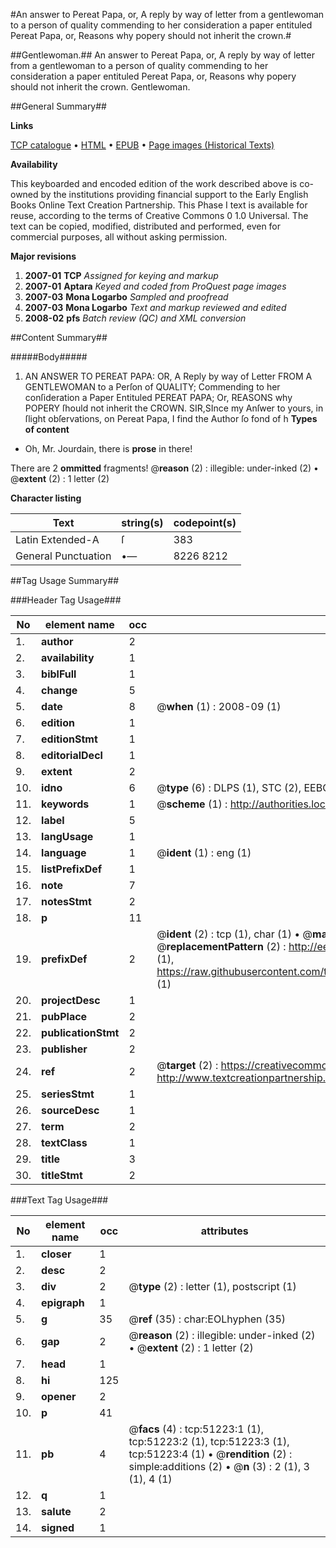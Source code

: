 #An answer to Pereat Papa, or, A reply by way of letter from a gentlewoman to a person of quality commending to her consideration a paper entituled Pereat Papa, or, Reasons why popery should not inherit the crown.#

##Gentlewoman.##
An answer to Pereat Papa, or, A reply by way of letter from a gentlewoman to a person of quality commending to her consideration a paper entituled Pereat Papa, or, Reasons why popery should not inherit the crown.
Gentlewoman.

##General Summary##

**Links**

[TCP catalogue](http://www.ota.ox.ac.uk/tcp/)  • 
[HTML](http://tei.it.ox.ac.uk/tcp/Texts-HTML/free/A25/A25565.html)  • 
[EPUB](http://tei.it.ox.ac.uk/tcp/Texts-EPUB/free/A25/A25565.epub) • 
[Page images (Historical Texts)](https://data.historicaltexts.jisc.ac.uk/view?pubId=eebo-11938290e&pageId=eebo-11938290e-51223-1)

**Availability**

This keyboarded and encoded edition of the
	       work described above is co-owned by the institutions
	       providing financial support to the Early English Books
	       Online Text Creation Partnership. This Phase I text is
	       available for reuse, according to the terms of Creative
	       Commons 0 1.0 Universal. The text can be copied,
	       modified, distributed and performed, even for
	       commercial purposes, all without asking permission.

**Major revisions**

1. __2007-01__ __TCP__ *Assigned for keying and markup*
1. __2007-01__ __Aptara__ *Keyed and coded from ProQuest page images*
1. __2007-03__ __Mona Logarbo__ *Sampled and proofread*
1. __2007-03__ __Mona Logarbo__ *Text and markup reviewed and edited*
1. __2008-02__ __pfs__ *Batch review (QC) and XML conversion*

##Content Summary##

#####Body#####

1. AN
ANSWER
TO
PEREAT PAPA:
OR,
A Reply by way of Letter
FROM
A GENTLEWOMAN to a Perſon of QUALITY;
Commending to her conſideration a Paper Entituled
PEREAT PAPA;
Or, REASONS why POPERY ſhould not inherit the
CROWN.
SIR,SInce my Anſwer to yours, in ſlight obſervations, on Pereat Papa, I find the Author ſo fond of
h
**Types of content**

  * Oh, Mr. Jourdain, there is **prose** in there!

There are 2 **ommitted** fragments! 
 @__reason__ (2) : illegible: under-inked (2)  •  @__extent__ (2) : 1 letter (2)

**Character listing**


|Text|string(s)|codepoint(s)|
|---|---|---|
|Latin Extended-A|ſ|383|
|General Punctuation|•—|8226 8212|

##Tag Usage Summary##

###Header Tag Usage###

|No|element name|occ|attributes|
|---|---|---|---|
|1.|__author__|2||
|2.|__availability__|1||
|3.|__biblFull__|1||
|4.|__change__|5||
|5.|__date__|8| @__when__ (1) : 2008-09 (1)|
|6.|__edition__|1||
|7.|__editionStmt__|1||
|8.|__editorialDecl__|1||
|9.|__extent__|2||
|10.|__idno__|6| @__type__ (6) : DLPS (1), STC (2), EEBO-CITATION (1), OCLC (1), VID (1)|
|11.|__keywords__|1| @__scheme__ (1) : http://authorities.loc.gov/ (1)|
|12.|__label__|5||
|13.|__langUsage__|1||
|14.|__language__|1| @__ident__ (1) : eng (1)|
|15.|__listPrefixDef__|1||
|16.|__note__|7||
|17.|__notesStmt__|2||
|18.|__p__|11||
|19.|__prefixDef__|2| @__ident__ (2) : tcp (1), char (1)  •  @__matchPattern__ (2) : ([0-9\-]+):([0-9IVX]+) (1), (.+) (1)  •  @__replacementPattern__ (2) : http://eebo.chadwyck.com/downloadtiff?vid=$1&page=$2 (1), https://raw.githubusercontent.com/textcreationpartnership/Texts/master/tcpchars.xml#$1 (1)|
|20.|__projectDesc__|1||
|21.|__pubPlace__|2||
|22.|__publicationStmt__|2||
|23.|__publisher__|2||
|24.|__ref__|2| @__target__ (2) : https://creativecommons.org/publicdomain/zero/1.0/ (1), http://www.textcreationpartnership.org/docs/. (1)|
|25.|__seriesStmt__|1||
|26.|__sourceDesc__|1||
|27.|__term__|2||
|28.|__textClass__|1||
|29.|__title__|3||
|30.|__titleStmt__|2||


###Text Tag Usage###

|No|element name|occ|attributes|
|---|---|---|---|
|1.|__closer__|1||
|2.|__desc__|2||
|3.|__div__|2| @__type__ (2) : letter (1), postscript (1)|
|4.|__epigraph__|1||
|5.|__g__|35| @__ref__ (35) : char:EOLhyphen (35)|
|6.|__gap__|2| @__reason__ (2) : illegible: under-inked (2)  •  @__extent__ (2) : 1 letter (2)|
|7.|__head__|1||
|8.|__hi__|125||
|9.|__opener__|2||
|10.|__p__|41||
|11.|__pb__|4| @__facs__ (4) : tcp:51223:1 (1), tcp:51223:2 (1), tcp:51223:3 (1), tcp:51223:4 (1)  •  @__rendition__ (2) : simple:additions (2)  •  @__n__ (3) : 2 (1), 3 (1), 4 (1)|
|12.|__q__|1||
|13.|__salute__|2||
|14.|__signed__|1||

